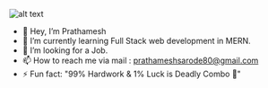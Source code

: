![alt text](https://i.pinimg.com/originals/82/4b/87/824b877bf4c731e3fcc13a8881c3e982.jpg)
- 👋 Hey, I’m Prathamesh
- 🌱 I’m currently learning Full Stack web development in MERN.
- 💞️ I’m looking for a Job.
- 📫 How to reach me via mail : prathameshsarode80@gmail.com
- ⚡ Fun fact: "99% Hardwork & 1% Luck is Deadly Combo 🙂"

<!---
prathu0603/prathu0603 is a ✨ special ✨ repository because its `README.md` (this file) appears on your GitHub profile.
You can click the Preview link to take a look at your changes.
--->
